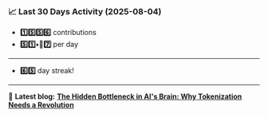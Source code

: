 <!--START_STATS-->
### 📈 Last 30 Days Activity (2025-08-04)  
- **1️⃣5️⃣5️⃣6️⃣** contributions  
- **5️⃣1️⃣•🎱7️⃣** per day
---
- **6️⃣5️⃣** day streak!
---
📝 **Latest blog:** [**The Hidden Bottleneck in AI's Brain: Why Tokenization Needs a Revolution**](https://andriak.com/blog/tokenization-revolution)
<!--END_STATS-->
